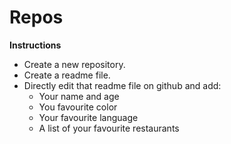 # Repos

**Instructions**
* Create a new repository. 
* Create a readme file. 
* Directly edit that readme file on github and add:
    - Your name and age
    - You favourite color
    - Your favourite language
    - A list of your favourite restaurants

